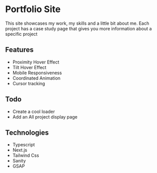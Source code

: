 # Portfolio Site
This site showcases my work, my skills and a little bit about me. Each project has a case study page that gives you more information about a specific project

## Features
- Proximity Hover Effect
- Tilt Hover Effect
- Mobile Responsiveness
- Coordinated Animation
- Cursor tracking

## Todo
- Create a cool loader
- Add an All project display page

## Technologies
- Typescript
- Next.js
- Tailwind Css
- Sanity
- GSAP